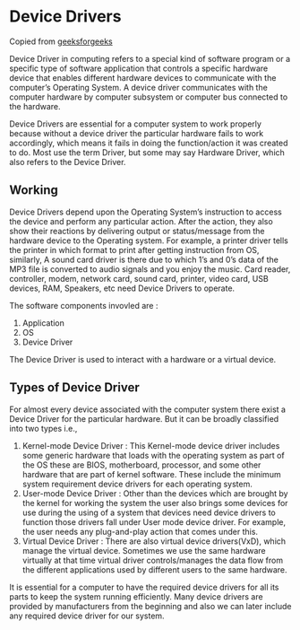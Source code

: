 # Device Drivers

Copied from [geeksforgeeks](https://www.geeksforgeeks.org/device-driver-and-its-purpose/)

Device Driver in computing refers to a special kind of software program or a specific type of software application that controls a specific hardware device that enables different hardware devices to communicate with the computer’s Operating System. A device driver communicates with the computer hardware by computer subsystem or computer bus connected to the hardware. 

Device Drivers are essential for a computer system to work properly because without a device driver the particular hardware fails to work accordingly, which means it fails in doing the function/action it was created to do. Most use the term Driver, but some may say Hardware Driver, which also refers to the Device Driver.

## Working

Device Drivers depend upon the Operating System’s instruction to access the device and perform any particular action. After the action, they also show their reactions by delivering output or status/message from the hardware device to the Operating system. For example, a printer driver tells the printer in which format to print after getting instruction from OS, similarly, A sound card driver is there due to which 1’s and 0’s data of the MP3 file is converted to audio signals and you enjoy the music. Card reader, controller, modem, network card, sound card, printer, video card, USB devices, RAM, Speakers, etc need Device Drivers to operate.

The software components invovled are :

1. Application
2. OS
3. Device Driver

The Device Driver is used to interact with a hardware or a virtual device.

## Types of Device Driver

For almost every device associated with the computer system there exist a Device Driver for the particular hardware. But it can be broadly classified into two types i.e.,

1. Kernel-mode Device Driver : This Kernel-mode device driver includes some generic hardware that loads with the operating system as part of the OS these are BIOS, motherboard, processor, and some other hardware that are part of kernel software. These include the minimum system requirement device drivers for each operating system.
2. User-mode Device Driver : Other than the devices which are brought by the kernel for working the system the user also brings some devices for use during the using of a system that devices need device drivers to function those drivers fall under User mode device driver. For example, the user needs any plug-and-play action that comes under this.
3. Virtual Device Driver : There are also virtual device drivers(VxD), which manage the virtual device. Sometimes we use the same hardware virtually at that time virtual driver controls/manages the data flow from the different applications used by different users to the same hardware. 

It is essential for a computer to have the required device drivers for all its parts to keep the system running efficiently. Many device drivers are provided by manufacturers from the beginning and also we can later include any required device driver for our system.
